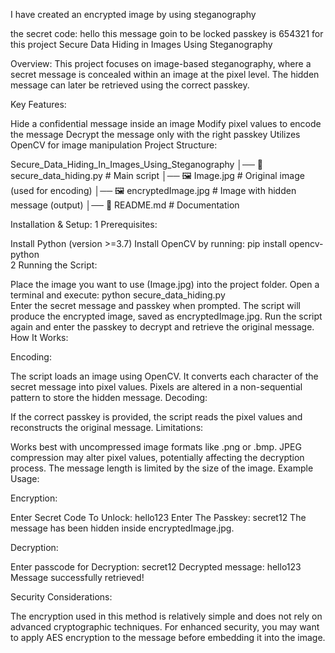 I have created an encrypted image by using steganography

the secret code: hello this message goin to be locked passkey is 654321 for this project Secure Data Hiding in Images Using Steganography

Overview:
This project focuses on image-based steganography, where a secret message is concealed within an image at the pixel level. The hidden message can later be retrieved using the correct passkey.

Key Features:

Hide a confidential message inside an image
Modify pixel values to encode the message
Decrypt the message only with the right passkey
Utilizes OpenCV for image manipulation
Project Structure:

Secure_Data_Hiding_In_Images_Using_Steganography
│── 📄 secure_data_hiding.py # Main script
│── 🖼 Image.jpg # Original image (used for encoding)
│── 🖼 encryptedImage.jpg # Image with hidden message (output)
│── 📄 README.md # Documentation

Installation & Setup:
1️ Prerequisites:

Install Python (version >=3.7)
Install OpenCV by running:
pip install opencv-python  
2️ Running the Script:

Place the image you want to use (Image.jpg) into the project folder.
Open a terminal and execute:
python secure_data_hiding.py  
Enter the secret message and passkey when prompted.
The script will produce the encrypted image, saved as encryptedImage.jpg.
Run the script again and enter the passkey to decrypt and retrieve the original message.
How It Works:

Encoding:

The script loads an image using OpenCV.
It converts each character of the secret message into pixel values.
Pixels are altered in a non-sequential pattern to store the hidden message.
Decoding:

If the correct passkey is provided, the script reads the pixel values and reconstructs the original message.
Limitations:

Works best with uncompressed image formats like .png or .bmp.
JPEG compression may alter pixel values, potentially affecting the decryption process.
The message length is limited by the size of the image.
Example Usage:

Encryption:

Enter Secret Code To Unlock: hello123
Enter The Passkey: secret12
The message has been hidden inside encryptedImage.jpg.

Decryption:

Enter passcode for Decryption: secret12
Decrypted message: hello123
Message successfully retrieved!

Security Considerations:

The encryption used in this method is relatively simple and does not rely on advanced cryptographic techniques.
For enhanced security, you may want to apply AES encryption to the message before embedding it into the image.
